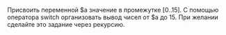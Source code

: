 Присвоить переменной $а значение в промежутке [0..15]. 
С помощью оператора switch организовать вывод чисел от $a до 15. 
При желании сделайте это задание через рекурсию.